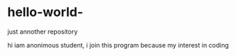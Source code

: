 # hello-world-
just annother repository

hi iam anonimous student, i join this program because my interest in coding
